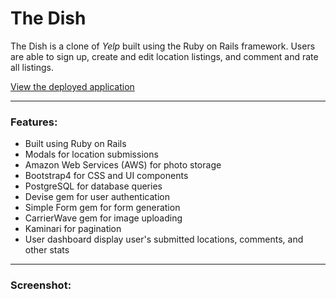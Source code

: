 # The Dish

The Dish is a clone of _Yelp_ built using the Ruby on Rails framework. Users are able to sign up, create and edit location listings, and comment and rate all listings.
  
  
[View the deployed application](https://thedish-jocelyn-mellein.herokuapp.com/)
___

### Features:
- Built using Ruby on Rails
- Modals for location submissions
- Amazon Web Services (AWS) for photo storage
- Bootstrap4 for CSS and UI components
- PostgreSQL for database queries
- Devise gem for user authentication
- Simple Form gem for form generation
- CarrierWave gem for image uploading
- Kaminari for pagination
- User dashboard display user's submitted locations, comments, and other stats


___
### Screenshot:
